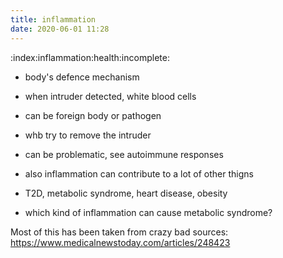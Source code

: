 ```yaml
---
title: inflammation
date: 2020-06-01 11:28
---
```


:index:inflammation:health:incomplete:

- body's defence mechanism
- when intruder detected, white blood cells
- can be foreign body or pathogen
- whb try to remove the intruder

- can be problematic, see autoimmune responses
- also inflammation can contribute to a lot of other thigns
- T2D, metabolic syndrome, heart disease, obesity

- which kind of inflammation can cause metabolic syndrome?
  
  
Most of this has been taken from crazy bad sources:
https://www.medicalnewstoday.com/articles/248423
